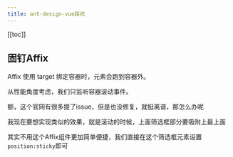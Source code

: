 ```yaml
---
title: ant-design-vue踩坑
---
```


[[toc]]

## 固钉Affix

Affix 使用 target 绑定容器时，元素会跑到容器外。

从性能角度考虑，我们只监听容器滚动事件。

额，这个官网有很多提了issue，但是也没修复，就挺离谱，那怎么办呢

我现在要想实现类似的效果，就是滚动的时候，上面筛选框部分要吸附上最上面

其实不用这个Affix组件更加简单便捷，我们直接在这个筛选框元素设置`position:sticky`即可

